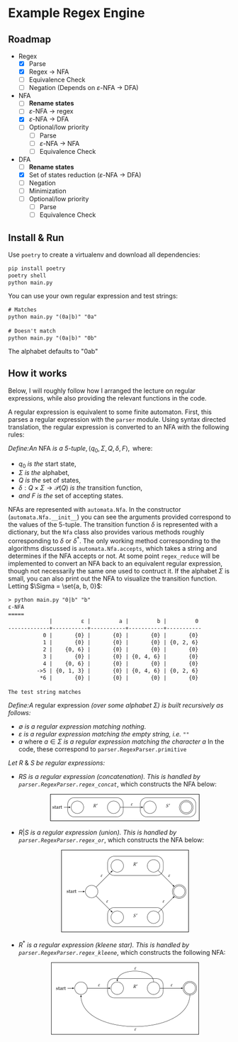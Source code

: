 # Example Regex Engine

## Roadmap

* Regex
  - [X] Parse
  - [X] Regex $\rightarrow$ NFA
  - [ ] Equivalence Check
  - [ ] Negation (Depends on $\varepsilon$-NFA $\rightarrow$ DFA)
* NFA
  - [ ] **Rename states**
  - [ ] $\varepsilon$-NFA $\rightarrow$ regex
  - [X] $\varepsilon$-NFA $\rightarrow$ DFA
  - [ ] Optional/low priority
    + [ ] Parse
    + [ ] $\varepsilon$-NFA $\rightarrow$ NFA
    + [ ] Equivalence Check
* DFA
  - [ ] **Rename states**
  - [X] Set of states reduction ($\varepsilon$-NFA $\rightarrow$ DFA)
  - [ ] Negation
  - [ ] Minimization
  - [ ] Optional/low priority
    + [ ] Parse
    + [ ] Equivalence Check

## Install & Run

Use `poetry` to create a virtualenv and download all dependencies:

```
pip install poetry
poetry shell
python main.py
```

You can use your own regular expression and test strings:
```
# Matches
python main.py "(0a|b)" "0a"

# Doesn't match
python main.py "(0a|b)" "0b"
```

The alphabet defaults to "0ab"

## How it works

Below, I will roughly follow how I arranged the lecture on regular
expressions, while also providing the relevant functions in the code.

A regular expression is equivalent to some finite automaton. First,
this parses a regular expression with the `parser` module. Using
syntax directed translation, the regular expression is converted to an
NFA with the following rules:

$\pmb{\textit{Define:}} \textit{An } \text{NFA} \textit{ is a 5-tuple}, \left< q_0, \Sigma, Q, \delta, F\right>, \text{ where:}$

* $\mathit q_0$ *is the* start state,
* $\mathit \Sigma$ *is the* alphabet,
* $\mathit Q$ *is the* set of states,
* $\mathit \delta: Q \times \Sigma \rightarrow \mathcal{P}(Q)$ *is the* transition function,
* *and* $\mathit F$ *is the* set of accepting states.

NFAs are represented with `automata.Nfa`. In the constructor
(`automata.Nfa.__init__`) you can see the arguments provided
correspond to the values of the 5-tuple. The transition function
$\delta$ is represented with a dictionary, but the `Nfa` class also
provides various methods roughly corresponding to $\delta$ or
$\delta^*$. The only working method corresponding to the algorithms
discussed is `automata.Nfa.accepts`, which takes a string and
determines if the NFA accepts or not. At some point `regex_reduce`
will be implemented to convert an NFA back to an equivalent regular expression,
though not necessarily the same one used to contruct it. If the
alphabet $\Sigma$ is small, you can also print out the NFA to
visualize the transition function. Letting $\Sigma = \set{a, b,
0}$:

```
> python main.py "0|b" "b"
ε-NFA
=====
             |         ε |         a |         b |         0
-------------+-----------+-----------+-----------+-----------
           0 |       {0} |       {0} |       {0} |       {0}
           1 |       {0} |       {0} |       {0} | {0, 2, 6}
           2 |    {0, 6} |       {0} |       {0} |       {0}
           3 |       {0} |       {0} | {0, 4, 6} |       {0}
           4 |    {0, 6} |       {0} |       {0} |       {0}
         ->5 | {0, 1, 3} |       {0} | {0, 4, 6} | {0, 2, 6}
          *6 |       {0} |       {0} |       {0} |       {0}

The test string matches
```

$\pmb{\textit{Define:}} \textit{A} \text{ regular expression
}\textit{(over some alphabet } \Sigma\textit{) is built recursively
as follows:}$
  * $\mathit \emptyset$ *is a regular expression matching nothing*.
  * $\mathit \varepsilon$ *is a regular expression matching the empty string,
    i.e.* `""`
  * $\mathit a$ where $\mathit a \in \Sigma$ *is a regular expression matching the
    character* $a$
In the code, these correspond to `parser.RegexParser.primitive`

*Let* $R$ & $S$ *be regular expressions:*
  * $RS$ *is a regular expression (concatenation). This is handled by
    `parser.RegexParser.regex_concat`*, which constructs the NFA below:
    <p align="center">
        <img src="https://raw.githubusercontent.com/qfjp/python_regex_engine/refs/heads/main/images/regex_nfa_concat_trans.png"/>
    </p>
  * $R|S$ *is a regular expression (union). This is handled by
    `parser.RegexParser.regex_or`*, which constructs the NFA below:
    <p align="center">
        <img src="https://raw.githubusercontent.com/qfjp/python_regex_engine/refs/heads/main/images/regex_nfa_union_trans.png"/>
    </p>
  * $R^*$ *is a regular expression (kleene star). This is handled by
    `parser.RegexParser.regex_kleene`*, which constructs the following
    NFA:
    <p align="center">
        <img src="https://raw.githubusercontent.com/qfjp/python_regex_engine/refs/heads/main/images/regex_nfa_kleene_trans.png"/>
    </p>
